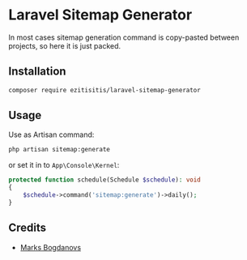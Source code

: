 # Laravel Sitemap Generator

In most cases sitemap generation command is copy-pasted between projects, so
here it is just packed.

## Installation

```bash
composer require ezitisitis/laravel-sitemap-generator
```

## Usage

Use as Artisan command:

```bash
php artisan sitemap:generate
```

or set it in to `App\Console\Kernel`:

```php
protected function schedule(Schedule $schedule): void
{
    $schedule->command('sitemap:generate')->daily();
}
```

## Credits

- [Marks Bogdanovs](https://www.ezitisitis.com)
